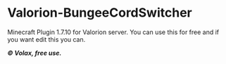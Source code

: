 # Valorion-BungeeCordSwitcher
Minecraft Plugin 1.7.10 for Valorion server. You can use this for free and if you want edit this you can.

***© Volax, free use.***

